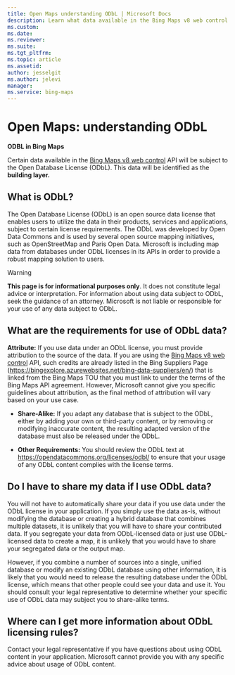 ```yaml
---
title: Open Maps understanding ODbL | Microsoft Docs
description: Learn what data available in the Bing Maps v8 web control API is subject to the Open Database License (ODbL).
ms.custom: 
ms.date: 
ms.reviewer: 
ms.suite: 
ms.tgt_pltfrm: 
ms.topic: article
ms.assetid: 
author: jesselgit
ms.author: jelevi
manager: 
ms.service: bing-maps
---
```

# Open Maps: understanding ODbL

**ODBL in Bing Maps**

Certain data available in the [Bing Maps v8 web control](../v8-web-control/index.md) API will be subject to the Open Database License (ODbL). This data will be identified as the **building layer.**  

## What is ODbL?

 The Open Database License (ODbL) is an open source data license that enables users to utilize the data in their products, services and applications, subject to certain license requirements. The ODbL was developed by Open Data Commons and is used by several open source mapping initiatives, such as OpenStreetMap and Paris Open Data. Microsoft is including map data from databases under ODbL licenses in its APIs in order to provide a robust mapping solution to users.

 >[!WARNING]
 > **This page is for informational purposes only**. It does not constitute legal advice or interpretation.  For information about using data subject to ODbL, seek the guidance of an attorney. Microsoft is not liable or responsible for your use of any data subject to ODbL.
 

## What are the requirements for use of ODbL data?

 **Attribute:** If you use data under an ODbL license, you must provide attribution to the source of the data. If you are using the [Bing Maps v8 web control](../v8-web-control/index.md) API, such credits are already listed in the Bing Suppliers Page (<https://bingexplore.azurewebsites.net/bing-data-suppliers/en/>) that is linked from the Bing Maps TOU that you must link to under the terms of the Bing Maps API agreement. However, Microsoft cannot give you specific guidelines about attribution, as the final method of attribution will vary based on your use case.

- **Share-Alike:** If you adapt any database that is subject to the ODbL, either by adding your own or third-party content, or by removing or modifying inaccurate content, the resulting adapted version of the database must also be released under the ODbL.

- **Other Requirements:** You should review the ODbL text at <https://opendatacommons.org/licenses/odbl/> to ensure that your usage of any ODbL content complies with the license terms.  

## Do I have to share my data if I use ODbL data?

You will not have to automatically share your data if you use data under the ODbL license in your application.  If you simply use the data as-is, without modifying the database or creating a hybrid database that combines multiple datasets, it is unlikely that you will have to share your contributed data. If you segregate your data from ODbL-licensed data or just use ODbL-licensed data to create a map, it is unlikely that you would have to share your segregated data or the output map.

However, if you combine a number of sources into a single, unified database or modify an existing ODbL database using other information, it is likely that you would need to release the resulting database under the ODbL license, which means that other people could see your data and use it. You should consult your legal representative to determine whether your specific use of ODbL data may subject you to share-alike terms.

## Where can I get more information about ODbL licensing rules?

Contact your legal representative if you have questions about using ODbL content in your application. Microsoft cannot provide you with any specific advice about usage of ODbL content.
